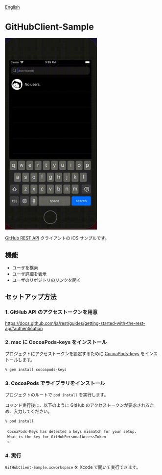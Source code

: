 [English](https://github.com/daisuke-t-jp/GitHubClient-Sample/blob/master/README.md)

# GitHubClient-Sample

<img src="https://raw.githubusercontent.com/daisuke-t-jp/GitHubClient-Sample/master/demo.gif" width="300px">

[GitHub REST API](https://docs.github.com/ja/rest) クライアントの iOS サンプルです。

## 機能

- ユーザを検索
- ユーザ詳細を表示
- ユーザのリポジトリのリンクを開く


## セットアップ方法

### 1. GitHub API のアクセストークンを用意

https://docs.github.com/ja/rest/guides/getting-started-with-the-rest-api#authentication


### 2. mac に CocoaPods-keys をインストール

プロジェクトにアクセストークンを設定するために [CocoaPods-keys](https://github.com/orta/cocoapods-keys) をインストールします。

```zsh
% gem install cocoapods-keys
```


### 3. CocoaPods でライブラリをインストール

プロジェクトのルートで `pod install` を実行します。

コマンド実行後に、以下のように GitHub のアクセストークンが要求されるため、入力してください。

```zsh
% pod install

 CocoaPods-Keys has detected a keys mismatch for your setup.
 What is the key for GitHubPersonalAccessToken
 > 
 ```
 
 
### 4. 実行
 
`GitHubClient-Sample.xcworkspace` を Xcode で開いて実行できます。

